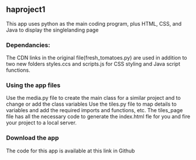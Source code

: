 haproject1
----------
This app uses python as the main coding program, plus HTML, CSS, and Java to display the singlelanding page


### Dependancies:

The CDN links in the original file(fresh_tomatoes.py) are used in addition to two new folders styles.ccs and scripts.js for CSS styling and Java script functions.


### Using the app files

Use the media.py file to create the main class for a similar project and to change or add the class variables
Use the tiles.py file to map details to variables and add the required imports and functions, etc.
The tiles_page file has all the necessary code to generate the index.html fle for you and fire your project to a local server.

### Download the app

The code for this app is available at this link in Github
